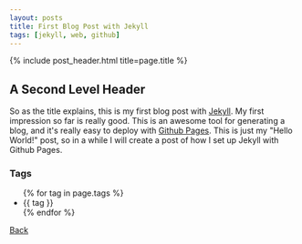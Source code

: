 ```yaml
---
layout: posts
title: First Blog Post with Jekyll
tags: [jekyll, web, github]
---
```


{% include post_header.html title=page.title %}

A Second Level Header
---------------------

So as the title explains, this is my first blog post with [Jekyll](http://jekyllrb.com/).
My first impression so far is really good. This is an awesome tool for generating
a blog, and it&#39;s really easy to deploy with [Github Pages](http://pages.github.com/).
This is just my &quot;Hello World!&quot; post, so in a while I will create a post of how I
set up Jekyll with Github Pages.

### Tags
<ul>
  {% for tag in page.tags %}
    <li>{{ tag }}</li>
  {% endfor %}
</ul>

<a href="/">Back</a>
